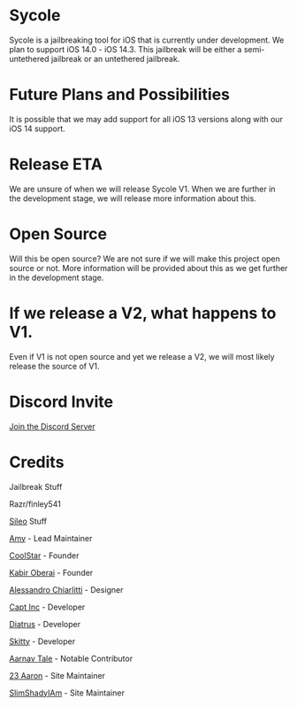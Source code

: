 # Sycole

Sycole is a jailbreaking tool for iOS that is currently under development. We plan to support iOS 14.0 - iOS 14.3. This jailbreak will be either a semi-untethered jailbreak or an untethered jailbreak.

# Future Plans and Possibilities

It is possible that we may add support for all iOS 13 versions along with our iOS 14 support.

# Release ETA

We are unsure of when we will release Sycole V1. When we are further in the development stage, we will release more information about this.

# Open Source

Will this be open source? We are not sure if we will make this project open source or not. More information will be provided about this as we get further in the development stage.

# If we release a V2, what happens to V1.

Even if V1 is not open source and yet we release a V2, we will most likely release the source of V1.

# Discord Invite

[Join the Discord Server](https://discord.gg/9KpxnSy6yE)

# Credits

Jailbreak Stuff

Razr/finley541

[Sileo](https://getsileo.app) Stuff

[Amy](https://www.twitter.com/elihwyma) - Lead Maintainer

[CoolStar](https://www.twitter.com/CStar_OW) - Founder

[Kabir Oberai](https://www.twitter.com/kabiroberai) - Founder

[Alessandro Chiarlitti](https://www.twitter.com/aesign_) - Designer

[Capt Inc](https://www.twitter.com/MrBeast) - Developer

[Diatrus](https://www.twitter.com/Diatrus) - Developer

[Skitty](https://www.twitter.com/Skittyblock) - Developer

[Aarnav Tale](https://www.twitter.com/aarnavtale) - Notable Contributor

[23 Aaron](https://www.twitter.com/23Aaron_) - Site Maintainer

[SlimShadyIAm](https://www.twitter.com/slimshadydev) - Site Maintainer
